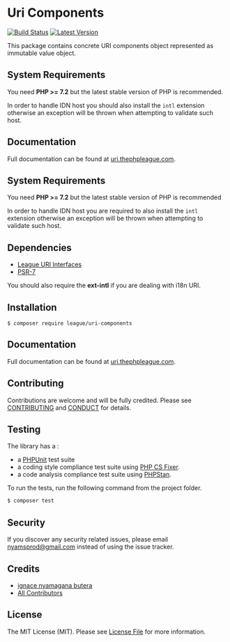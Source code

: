 Uri Components
=======

[![Build Status](https://img.shields.io/travis/thephpleague/uri-components/master.svg?style=flat-square)](https://travis-ci.org/thephpleague/uri-components)
[![Latest Version](https://img.shields.io/github/release/thephpleague/uri-components.svg?style=flat-square)](https://github.com/thephpleague/uri-components/releases)

This package contains concrete URI components object represented as immutable value object.

System Requirements
-------

You need **PHP >= 7.2** but the latest stable version of PHP is recommended.

In order to handle IDN host you should also install the `intl` extension otherwise an exception will be thrown when attempting to validate such host.

Documentation
------

Full documentation can be found at [uri.thephpleague.com][].

System Requirements
-------

You need **PHP >= 7.2** but the latest stable version of PHP is recommended

In order to handle IDN host you are required to also install the `intl` extension otherwise an exception will be thrown when attempting to validate such host.

Dependencies
-------

- [League URI Interfaces](https://github.com/thephpleague/uri-interfaces)
- [PSR-7][]

You should also require the **ext-intl** if you are dealing with i18n URI.

Installation
--------

```
$ composer require league/uri-components
```

Documentation
--------

Full documentation can be found at [uri.thephpleague.com][].


Contributing
-------

Contributions are welcome and will be fully credited. Please see [CONTRIBUTING](.github/CONTRIBUTING.md) and [CONDUCT](CONDUCT.md) for details.

Testing
-------

The library has a :

- a [PHPUnit](https://phpunit.de) test suite
- a coding style compliance test suite using [PHP CS Fixer](http://cs.sensiolabs.org/).
- a code analysis compliance test suite using [PHPStan](https://github.com/phpstan/phpstan).

To run the tests, run the following command from the project folder.

``` bash
$ composer test
```

Security
-------

If you discover any security related issues, please email nyamsprod@gmail.com instead of using the issue tracker.

Credits
-------

- [ignace nyamagana butera](https://github.com/nyamsprod)
- [All Contributors](https://github.com/thephpleague/uri-components/contributors)

License
-------

The MIT License (MIT). Please see [License File](LICENSE) for more information.

[PSR-2]: http://www.php-fig.org/psr/psr-2/
[PSR-4]: http://www.php-fig.org/psr/psr-4/
[PSR-7]: http://www.php-fig.org/psr/psr-7/
[RFC3986]: http://tools.ietf.org/html/rfc3986
[RFC3987]: http://tools.ietf.org/html/rfc3987
[uri.thephpleague.com]: http://uri.thephpleague.com
